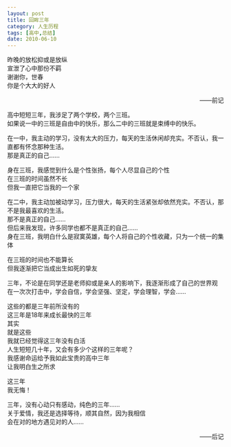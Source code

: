```yaml
---
layout: post
title: 回眸三年
category: 人生历程
tags: [高中,总结]
date: 2010-06-10
---
```

昨晚的放松抑或是放纵  
宣泄了心中那份不羁  
谢谢你，世春  
你是个大大的好人

<p align="right">——前记</p>

高中短短三年，我涉足了两个学校，两个三班。  
如果说一中的三班是自由中的快乐，那么二中的三班就是束缚中的快乐。

在一中，我主动的学习，没有太大的压力，每天的生活休闲却充实。不否认，我一直都有怀念那种生活。  
那是真正的自己……  

身在三班，我感觉到什么是个性张扬，每个人尽显自己的个性  
在三班的时间虽然不长  
但我一直把它当我的一个家

在二中，我主动加被动学习，压力很大，每天的生活紧张却依然充实。不否认，那不是我最喜欢的生活。  
那不是真正的自己……  
但后来我发现，许多同学也都不是真正的自己……  
身在三班，我明白什么是寂寞英雄，每个人将自己的个性收藏，只为一个统一的集体

在三班的时间也不能算长  
但我逐渐把它当成出生如死的挚友

三年，不论是在同学还是老师抑或是亲人的影响下，我逐渐形成了自己的世界观   
在一次次打击中，学会自信，学会坚强、坚定，学会理智，学会……

这些的都是三年前所没有的  
这三年是18年来成长最快的三年  
其实  
就是这些  
我就已经觉得这三年没有白活  
人生短短几十年，又会有多少个这样的三年呢？  
我感谢命运给予我如此宝贵的高中三年  
让我明白生之所求

这三年  
我无悔！


三年，没有心动只有感动，纯色的三年……  
关于爱情，我还是选择等待，顺其自然，因为我相信  
会在对的地方遇见对的人……

<p align="right">——后记</p>


